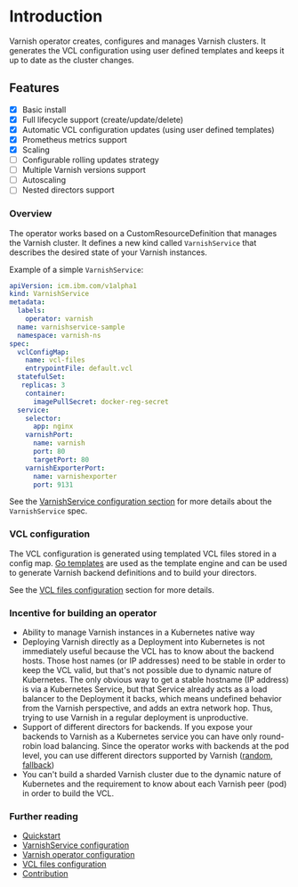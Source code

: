 # Introduction

Varnish operator creates, configures and manages Varnish clusters. It generates the VCL configuration using user defined templates and keeps it up to date as the cluster changes.

## Features

 * [x] Basic install
 * [x] Full lifecycle support (create/update/delete)
 * [x] Automatic VCL configuration updates (using user defined templates)
 * [x] Prometheus metrics support
 * [x] Scaling
 * [ ] Configurable rolling updates strategy
 * [ ] Multiple Varnish versions support
 * [ ] Autoscaling
 * [ ] Nested directors support

### Overview

The operator works based on a CustomResourceDefinition that manages the Varnish cluster. It defines a new kind called `VarnishService` that describes the desired state of your Varnish instances.

Example of a simple `VarnishService`:

```yaml
apiVersion: icm.ibm.com/v1alpha1
kind: VarnishService
metadata:
  labels:
    operator: varnish
  name: varnishservice-sample
  namespace: varnish-ns
spec:
  vclConfigMap:
    name: vcl-files
    entrypointFile: default.vcl
  statefulSet:
   replicas: 3
    container:
      imagePullSecret: docker-reg-secret
  service:
    selector:
      app: nginx
    varnishPort:
      name: varnish
      port: 80
      targetPort: 80
    varnishExporterPort:
      name: varnishexporter
      port: 9131
```

See the [VarnishService configuration section](varnish-service-configuration.md) for more details about the `VarnishService` spec.

### VCL configuration

The VCL configuration is generated using templated VCL files stored in a config map. [Go templates](https://golang.org/pkg/text/template/) are used as the template engine and can be used to generate Varnish backend definitions and to build your directors.

See the [VCL files configuration](vcl-configuration.md) section for more details.

### Incentive for building an operator

* Ability to manage Varnish instances in a Kubernetes native way 
* Deploying Varnish directly as a Deployment into Kubernetes is not immediately useful because the VCL has to know about the backend hosts. Those host names (or IP addresses) need to be stable in order to keep the VCL valid, but that's not possible due to dynamic nature of Kubernetes. The only obvious way to get a stable hostname (IP address) is via a Kubernetes Service, but that Service already acts as a load balancer to the Deployment it backs, which means undefined behavior from the Varnish perspective, and adds an extra network hop. Thus, trying to use Varnish in a regular deployment is unproductive.
* Support of different directors for backends. If you expose your backends to Varnish as a Kubernetes service you can have only round-robin load balancing. Since the operator works with backends at the pod level, you can use different directors supported by Varnish ([random](https://varnish-cache.org/docs/5.1/reference/vmod_directors.generated.html#obj-random), [fallback](https://varnish-cache.org/docs/5.1/reference/vmod_directors.generated.html#obj-fallback))
* You can't build a sharded Varnish cluster due to the dynamic nature of Kubernetes and the requirement to know about each Varnish peer (pod) in order to build the VCL.

### Further reading

* [Quickstart](quick-start.md)
* [VarnishService configuration](varnish-service-configuration.md)
* [Varnish operator configuration](operator-configuration.md)
* [VCL files configuration](vcl-configuration.md)
* [Contribution](development.md)
